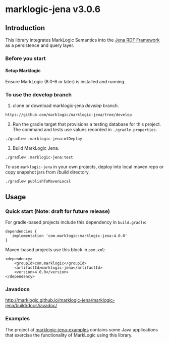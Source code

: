 # marklogic-jena v3.0.6

## Introduction

This library integrates MarkLogic Semantics into the [Jena RDF
Framework](http://jena.apache.org) as a persistence and query layer.

### Before you start

#### Setup Marklogic

Ensure MarkLogic (8.0-6 or later) is installed and running.

### To use the develop branch

1) clone or download marklogic-jena _develop_ branch.

```
https://github.com/marklogic/marklogic-jena/tree/develop
```

2) Run the gradle target that provisions a testing database for this project.  The command and tests use values recorded in `./gradle.properties`.

```
./gradlew :marklogic-jena:mlDeploy
```

3) Build MarkLogic Jena.

```
./gradlew :marklogic-jena:test

```

To use `marklogic-jena` in your own projects, deploy into local maven repo or copy snapshot jars from /build directory.

```
./gradlew publishToMavenLocal

```

## Usage

### Quick start (Note: draft for future release)

For gradle-based projects include this dependency in `build.gradle`:
```
dependencies {
   implementation 'com.marklogic:marklogic-jena:4.0.0'
}
```

Maven-based projects use this block in `pom.xml`:

```
<dependency>
    <groupId>com.marklogic</groupId>
    <artifactId>marklogic-jena</artifactId>
    <version>4.0.0</version>
</dependency>
```

### Javadocs

http://marklogic.github.io/marklogic-jena/marklogic-jena/build/docs/javadoc/

### Examples

The project at [marklogic-jena-examples](marklogic-jena-examples) contains some
Java applications that exercise the functionality of MarkLogic using this
library.
